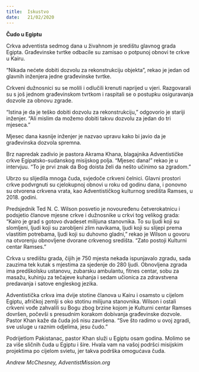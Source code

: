 ```yaml
---
title:  Iskustvo
date:   21/02/2020
---
```


**Čudo u Egiptu**

Crkva adventista sedmog dana u živahnom je središtu glavnog grada Egipta. Građevinske tvrtke odbacile su zamisao o potpunoj obnovi te crkve u Kairu.

“Nikada nećete dobiti dozvolu za rekonstrukciju objekta”, rekao je jedan od glavnih inženjera jedne građevinske tvrtke.

Crkveni dužnosnici su se molili i odlučili krenuti naprijed u vjeri. Razgovarali su s još jednom građevinskom tvrtkom i raspitali se o postupku osiguravanja dozvole za obnovu zgrade.

“Istina je da je teško dobiti dozvolu za rekonstrukciju,” odgovorio je stariji inženjer. “Ali mislim da možemo dobiti takvu dozvolu za jedan do tri mjeseca.”

Mjesec dana kasnije inženjer je nazvao upravu kako bi javio da je građevinska dozvola spremna.

Brz napredak zadivio je pastora Akrama Khana, blagajnika Adventističke crkve Egipatsko-sudanskog misijskog polja. “Mjesec dana!” rekao je u intervjuu. “To je prvi znak da Bog doista želi da nešto učinimo sa zgradom.”

Ubrzo su slijedila mnoga čuda, svjedoče crkveni čelnici. Glavni prostori crkve podvrgnuti su cjelokupnoj obnovi u roku od godinu dana, i ponovno su otvorena crkvena vrata, kao Adventističkog kulturnog središta Ramses, u 2018. godini.

Predsjednik Ted N. C. Wilson posvetio je novouređenu četverokatnicu i podsjetio članove mjesne crkve i dužnosnike u crkvi tog velikog grada: “Kairo je grad s gotovo dvadeset milijuna stanovnika. To su ljudi koji su slomljeni, ljudi koji su zarobljeni zlim navikama, ljudi koji su slijepi prema vlastitim potrebama, ljudi koji su duhovno gladni,” rekao je Wilson u govoru na otvorenju obnovljene dvorane crkvenog središta. “Zato postoji Kulturni centar Ramses.”

Crkva u središtu grada, čijih je 750 mjesta nekada ispunjavalo zgradu, sada zauzima tek kutak s mjestima za sjedenje do 280 ljudi. Obnovljena zgrada ima predškolsku ustanovu, zubarsku ambulantu, fitnes centar, sobu za masažu, kuhinju za tečajeve kuhanja i sedam učionica za zdravstvena predavanja i satove engleskog jezika.

Adventistička crkva ima dvije stotine članova u Kairu i osamsto u cijelom Egiptu, afričkoj zemlji s oko stotinu milijuna stanovnika. Wilson i ostali crkveni vođe zahvalili su Bogu zbog brzine kojom je Kulturni centar Ramses dovršen, počevši s presudnim korakom dobivanja građevinske dozvole. Pastor Khan kaže da čuda još nisu završena. “Sve što radimo u ovoj zgradi, sve usluge u raznim odjelima, jesu čudo.”

Podrijetlom Pakistanac, pastor Khan služi u Egiptu osam godina. Molimo se za više sličnih čuda u Egiptu i šire. Hvala vam na vašoj podršci misijskim projektima po cijelom svietu, jer takva podrška omogućava čuda.

*Andrew McChesney, AdventistMission.org*
